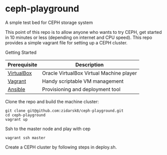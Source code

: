 # ceph-playground

A smple test bed for CEPH storage system

This point of this repo is to allow anyone who wants to try CEPH, get started 
in 10 minutes or less (depending on internet and CPU speed). This repo provides
a simple vagrant file for setting up a CEPH cluster.

Getting Started

 
|               Prerequisite               |               Description                |
|------------------------------------------|------------------------------------------|
|[VirtualBox](https://www.virtualbox.org/) | Oracle VirtualBox Virtual Machine player |
|[Vagrant](https://www.vagrantup.com/)     | Handy scriptable VM management           |
|[Ansible](https://www.ansible.com/)       | Provisioning and deployment tool         |


Clone the repo and build the machine cluster:

```
git clone git@github.com:zidarsk8/ceph-playground.git
cd ceph-playground
vagrant up
```

Ssh to the master node and play with cep

```
vagrant ssh master
```


Create a CEPH cluster by following steps in deploy.sh.
